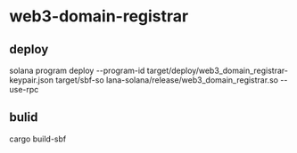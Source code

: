 # web3-domain-registrar


## deploy
solana program deploy --program-id target/deploy/web3_domain_registrar-keypair.json target/sbf-so
lana-solana/release/web3_domain_registrar.so  --use-rpc

## bulid
cargo build-sbf